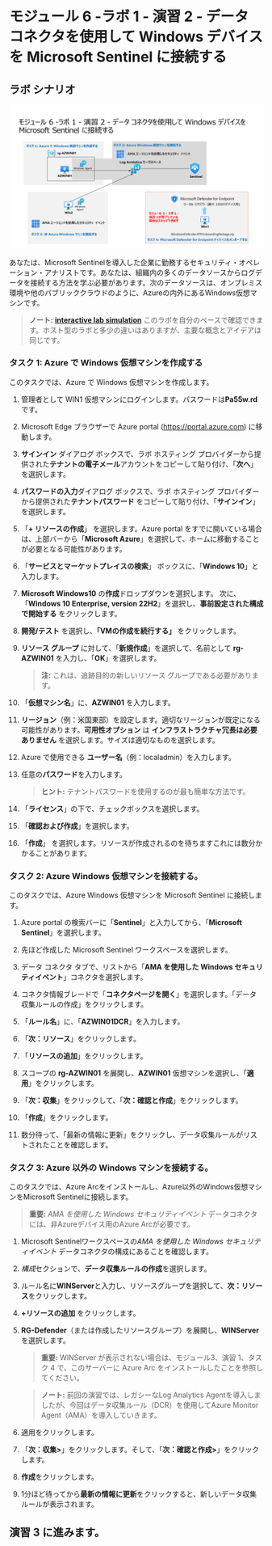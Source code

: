 # モジュール 6 -ラボ 1 - 演習 2 - データ コネクタを使用して Windows デバイスを Microsoft Sentinel に接続する

## ラボ シナリオ

![Lab overview.](../Media/SC-200-Lab_Diagrams_Mod6_L1_Ex2.png)

あなたは、Microsoft Sentinelを導入した企業に勤務するセキュリティ・オペレーション・アナリストです。あなたは、組織内の多くのデータソースからログデータを接続する方法を学ぶ必要があります。次のデータソースは、オンプレミス環境や他のパブリッククラウドのように、Azureの内外にあるWindows仮想マシンです。

>**ノート:** **[interactive lab simulation](https://mslabs.cloudguides.com/guides/SC-200%20Lab%20Simulation%20-%20Connect%20Windows%20devices%20to%20Microsoft%20Sentinel%20using%20data%20connectors)** このラボを自分のペースで確認できます。ホスト型のラボと多少の違いはありますが、主要な概念とアイデアは同じです。

### タスク 1: Azure で Windows 仮想マシンを作成する

このタスクでは、Azure で Windows 仮想マシンを作成します。

1. 管理者として WIN1 仮想マシンにログインします。パスワードは**Pa55w.rd** です。  

2. Microsoft Edge ブラウザーで Azure portal (https://portal.azure.com) に移動します。

3. **サインイン** ダイアログ ボックスで、ラボ ホスティング プロバイダーから提供された**テナントの電子メール**アカウントをコピーして貼り付け、「**次へ**」を選択します。

4. **パスワードの入力**ダイアログ ボックスで、ラボ ホスティング プロバイダーから提供された**テナントパスワード** をコピーして貼り付け、「**サインイン**」を選択します。

5. 「**+ リソースの作成**」 を選択します。Azure portal をすでに開いている場合は、上部バーから「**Microsoft Azure**」を選択して、ホームに移動することが必要となる可能性があります。

6. 「**サービスとマーケットプレイスの検索**」 ボックスに、「**Windows 10**」と入力します。 

7. **Microsoft Windows10** の**作成**ドロップダウンを選択します。  次に、「**Windows 10 Enterprise, version 22H2**」を選択し、**事前設定された構成で開始する** をクリックします。

8. **開発/テスト** を選択し、**「VMの作成を続行する」** をクリックします。

9.  **リソース グループ** に対して、「**新規作成**」を選択して、名前として **rg-AZWIN01** を入力し、「**OK**」を選択します。

    > **注:** これは、追跡目的の新しいリソース グループである必要があります。  

10. 「**仮想マシン名**」に、**AZWIN01** を入力します。

11. **リージョン**（例：米国東部）を設定します。適切なリージョンが既定になる可能性があります。**可用性オプション** は **インフラストラクチャ冗長は必要ありません** を選択します。サイズは適切なものを選択します。

12. Azure で使用できる **ユーザー名**（例：localadmin）を入力します。

13. 任意の**パスワード**を入力します。 

    > **ヒント:** テナントパスワードを使用するのが最も簡単な方法です。

14. 「**ライセンス**」の下で、チェックボックスを選択します。

15. 「**確認および作成**」を選択します。

16. 「**作成**」 を選択します。リソースが作成されるのを待ちますこれには数分かかることがあります。

### タスク 2: Azure Windows 仮想マシンを接続する。

このタスクでは、Azure Windows 仮想マシンを Microsoft Sentinel に接続します。

1. Azure portal の検索バーに「**Sentinel**」と入力してから、「**Microsoft Sentinel**」を選択します。

2. 先ほど作成した Microsoft Sentinel ワークスペースを選択します。

3. データ コネクタ タブで、リストから「**AMA を使用した Windows セキュリティイベント**」コネクタを選択します。

4. コネクタ情報ブレードで「**コネクタページを開く**」を選択します。「データ収集ルールの作成」をクリックします。

5. 「**ルール名**」に、「**AZWIN01DCR**」を入力します。

6. 「**次：リソース**」をクリックします。

7. 「**リソースの追加**」をクリックします。

8. スコープの **rg-AZWIN01** を展開し、**AZWIN01** 仮想マシンを選択し、「**適用**」をクリックします。

9. 「**次：収集**」をクリックして、「**次：確認と作成**」をクリックします。

10. 「**作成**」をクリックします。

11. 数分待って、「最新の情報に更新」をクリックし、データ収集ルールがリストされたことを確認します。

### タスク 3: Azure 以外の Windows マシンを接続する。

このタスクでは、Azure Arcをインストールし、Azure以外のWindows仮想マシンをMicrosoft Sentinelに接続します。

>**重要:** *AMA を使用した Windows セキュリティイベント* データコネクタには、非Azureデバイス用のAzure Arcが必要です。

1. Microsoft Sentinelワークスペースの*AMA を使用した Windows セキュリティイベント* データコネクタの構成にあることを確認します。

1. *構成*セクションで、**データ収集ルールの作成**を選択します。

1. ルール名に**WINServer**と入力し、リソースグループを選択して、**次：リソース**をクリックします。

1. **+リソースの追加** をクリックします。

1. **RG-Defender**（または作成したリソースグループ）を展開し、**WINServer** を選択します。

    >**重要:** WINServer が表示されない場合は、モジュール3、演習 1、タスク 4 で、このサーバーに Azure Arc をインストールしたことを参照してください。

    >**ノート:** 前回の演習では、レガシーなLog Analytics Agentを導入しましたが、今回はデータ収集ルール（DCR）を使用してAzure Monitor Agent（AMA）を導入していきます。

1. 適用をクリックします。

1. 「**次：収集>**」をクリックします。そして、「**次：確認と作成>**」をクリックします。

1. **作成**をクリックします。

1. 1分ほど待ってから**最新の情報に更新**をクリックすると、新しいデータ収集ルールが表示されます。

## 演習 3 に進みます。






<!--
### タスク 3: 非 Azure Windows マシンを接続する。

このタスクでは、非 Azure Windows 仮想マシンを Microsoft Sentinel に接続します。

1. 管理者として WIN2 仮想マシンにログインします。パスワードは**Pa55w.rd** です。  

2. Microsoft Edge ブラウザーを開きます。

3. ブラウザーを開き、以前のラボで使用していた資格情報を使用して、https://portal.azure.com で Azure portral にログインします。

4. Azureポータルの検索ウインドウで、「**Arc**」と入力して、「**Azure Arc**」を選択します。

5. 「インフスラストラクチャ」セクションの「サーバー」を選択します。

6. 「+ 追加」をクリックします。

7. 「単一サーバーの追加」セクションの「スクリプトの生成」をクリックします。

8. 「次へ」をクリックし、「リソースの詳細」タブに移動します。

9. **リソースグループ** を選択します。（例：RG-Defender）

10. 「次へ」をクリックし、タグには何も入力せずそのままの状態を維持します。

11. 「次へ」をクリックし、「スクリプトのダウンロードと実行」タブに移動します。

12. 「**スクリプト**」のコピーをクリックします。

13. Windows のスタートボタンを右クリックして、**Windows PowerShell (管理者)** をクリックします。

14. 「cd C:\Users\Admin\Downloads」を入力します。

15. **Set-ExecutionPolicy -ExecutionPolicy Unrestricted** を入力しEnterキーを押します。

16. 「すべてにはい」の場合は **A** を入力し、Enterキーを押します。

17. コピーしたスクリプトを入力し、実行します。(数分待つ必要があります）

18. スクリプトの進行中に、Auzre アカウントが要求たら既存のアカウントを選択します。ブラウザの別ウィンドウが起動し、「Authentication cmplete」が表示されます。

19. 「**Azure Arcを使用してサーバーを追加**」を閉じます。

20. 「**サーバー**」に **WIN2** サーバー名が表示されるまで「**更新**」を選択します。

21. Microsoft Sentinel に移動します。

22. 「データコネクタ」で「AMA を使用した Windows セキュリティ イベント」を選択します。

23. すでに作成してあるDCR「AZWIN01DCR」の編集ボタンクリックします。

24. 「次：リソース」をクリックします。

25. 「リソースの追加」をクリックします。

26. 「RG-Defender」を展開し、「WIN2」をチェックし、「適用」をクリックします。

27. 「次：収集」をクリックします。

28. 「次：確認と作成」をクリックします。

29. 「作成」をクリックします。

### タスク 4: Sysmonログをインストールして収集します。

このタスクでは、Sysmonログをインストールして収集します。

引き続きWIN2 仮想マシンに接続する必要があります。次の手順では、既定構成でSysmonをインストールします。実稼働マシンで使用する Sysmon のコミュニティベースの構成を調査する必要があります。

1. ブラウザーで新しいタブを開き、https://docs.microsoft.com/sysinternals/downloads/sysmon に移動します

2. 「**Sysmon のダウンロード**」を選択して、ページから Sysmon をダウンロードします。

3. **Sysmon.zip** にカーソルを合わせ、フォルダ－ アイコンを選択します。ダウンロードしたファイルを右クリックして、「**すべて展開...**」を選択し、「**ファイルを下のフォルダーに展開する**」の下で、「**C:\Sysmon**」と入力して、「**展開**」を選択します。 

4. Windows の WIN2 タスクバーの検索ボックスに **command** を入力します。  検索結果には、コマンド プロンプト アプリが表示されます。  コマンド プロンプト アプリを右クリックし、「**管理者として実行**」 を選択します。「**はい**」を選択して、表示されるユーザー アカウント制御ウィンドウで、アプリの実行を許可します。

5. **cd \sysmon** と入力します

6. **notepad sysmon.xml** と入力して、新しいファイルを作成します。「**はい**」を選択して、ファイルの作成を確認します。

7. ブラウザーで新しいタブを開き、https://github.com/SwiftOnSecurity/sysmon-config/blob/master/sysmonconfig-export.xml に移動します

8. 「**Raw**」ボタンを選択し、そのファイルの内容を Github から作成した sysmon.xml メモ帳ファイルにコピーします。「**ファイル**」を選択してから、「**保存**」を選択して、ファイルを保存します。

9. コマンド プロンプトで次のように入力し、Enter キーを押します。
    ```cmd
    sysmon.exe -accepteula -i sysmon.xml
    ```

> **注:**  「構成ファイルが検証されました」および「Sysmon が開始されました」というメッセージが出力に表示されることを確認します。そうならない場合は、データが適切にコピーされ、sysmon.xml が保存されていることを確認します。

10. ブラウザで、https：//portal.azure.com のAzureポータルに戻ります 

11. Azure portal の検索バーに、「**Sentinel**」と入力してから、「**Microsoft Sentinel**」を選択し、以前に作成した Microsoft Sentinel ワークスペースを作成します。

12. Microsoft Sentinelで、構成領域から「**設定**」を選択し、「**ワークスペース設定 >**」タブを選択します

13. Microsoft Sentinel ワークスペースが選択されていることを確認してください。

14. 「設定」フィールドの「**エージェント構成**」を選択します。

15. 「**Windows イベントログ**」タブを選択します。

16. 「**Windows イベントログの追加**」ボタンを選択します。

17. ログ名フィールドに「**Microsoft-Windows-Sysmon/Operational**」と入力します。

18. 「**適用**」を選択します。

### タスク 5: Microsoft Defender for Endpoint ディバイスをオンボードする。

このタスクでは、デバイスを Microsoft Defender for Endpoint にオンボードします。

> **重要:** このコースの最初のモジュールでラボを完了し、仮想マシンを保存した場合は、すでにこのタスクを実行しています。  そのラボ演習と同じ仮想マシンを使用している場合は、このタスクをスキップできます。

1. 管理者として WIN1 仮想マシンにログインします。パスワードは**Pa55w.rd** です。  

2. Microsoft Edge ブラウザーで、Microsoft 365 Defender ポータル (https://security.microsoft.com) にアクセスし、現在ポータルにいない場合は、**テナントの電子メール**資格情報を使用してログインします。

3. 左側のメニュー バーから 「**設定**」 を選択し、「設定」 ページから 「**エンドポイント**」 を選択します。

4. デバイス管理セクションで 「**オンボーディング**」を選択します。

5. 「**パッケージのダウンロード**」を選択します。

6. ダウンロードした.zipファイルを解凍します。

7. **管理者**としてWindowsコマンドプロンプトを実行し、表示されるユーザーアカウント制御プロンプトに同意します。

8. 管理者として抽出したばかりの WindowsDefenderATPLocalOnboardingScript.cmd ファイルを実行します。
 
> **注** 既定では、ファイルは c：\users\admin\downloads ディレクトリにあります。スクリプトの質問に対して「Y」と回答します。 

9. ポータルの「オンボーディング」ページで、検出テスト スクリプトをコピーしてオープン コマンド ウィンドウで実行します。  新しい **管理者: コマンド プロンプト** ウィンドウを開く必要があるかもしれません。Windows 検索バーで「**CMD**」と入力し、「**管理者として実行**」 を選択します。

10. 「エンドポイント」 領域の Microsoft 365 Defender ポータルで、「**デバイス インベントリ**」 を選択します。お使いになっているデバイスがリストに表示されます。
--!>

